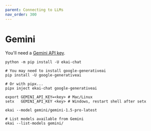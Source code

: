 ```yaml
---
parent: Connecting to LLMs
nav_order: 300
---
```


# Gemini

You'll need a [Gemini API key](https://aistudio.google.com/app/u/2/apikey).

```
python -m pip install -U ekai-chat

# You may need to install google-generativeai
pip install -U google-generativeai

# Or with pipx...
pipx inject ekai-chat google-generativeai

export GEMINI_API_KEY=<key> # Mac/Linux
setx   GEMINI_API_KEY <key> # Windows, restart shell after setx

ekai --model gemini/gemini-1.5-pro-latest

# List models available from Gemini
ekai --list-models gemini/
```


